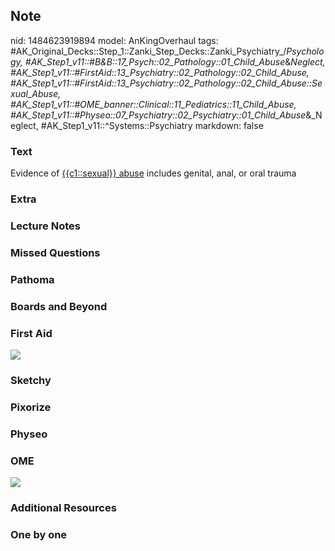 ## Note
nid: 1484623919894
model: AnKingOverhaul
tags: #AK_Original_Decks::Step_1::Zanki_Step_Decks::Zanki_Psychiatry_/_Psychology, #AK_Step1_v11::#B&B::17_Psych::02_Pathology::01_Child_Abuse_&_Neglect, #AK_Step1_v11::#FirstAid::13_Psychiatry::02_Pathology::02_Child_Abuse, #AK_Step1_v11::#FirstAid::13_Psychiatry::02_Pathology::02_Child_Abuse::Sexual_Abuse, #AK_Step1_v11::#OME_banner::Clinical::11_Pediatrics::11_Child_Abuse, #AK_Step1_v11::#Physeo::07_Psychiatry::02_Psychiatry::01_Child_Abuse_&_Neglect, #AK_Step1_v11::^Systems::Psychiatry
markdown: false

### Text
<div>
  Evidence of <u>{{c1::sexual}} abuse</u> includes genital, anal,
  or oral trauma
</div>

### Extra


### Lecture Notes


### Missed Questions


### Pathoma


### Boards and Beyond


### First Aid
<img src="tmpJKcSVS.png">

### Sketchy


### Pixorize


### Physeo


### OME
<div class="ome-widget">
  <a href=
  "https://onlinemeded.org/spa/pediatrics/child-abuse/acquire?ref=anki">
  <img src="_OME_AnkiFlashcards_Lesson_2.png"></a>
</div>

### Additional Resources


### One by one

